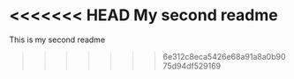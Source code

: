 <<<<<<< HEAD
My second readme
=======
This is my second readme
>>>>>>> 6e312c8eca5426e68a91a8a0b9075d94df529169
